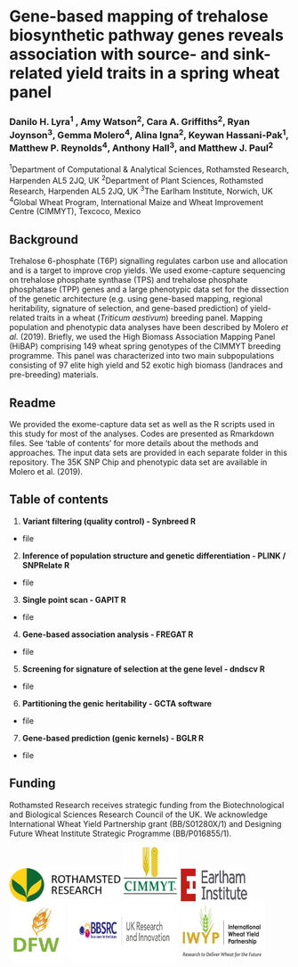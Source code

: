 # **Gene-based mapping of trehalose biosynthetic pathway genes reveals association with source- and sink-related yield traits in a spring wheat panel**

### Danilo H. Lyra<sup>1</sup> , Amy Watson<sup>2</sup>, Cara A. Griffiths<sup>2</sup>, Ryan Joynson<sup>3</sup>, Gemma Molero<sup>4</sup>, Alina Igna<sup>2</sup>, Keywan Hassani-Pak<sup>1</sup>, Matthew P. Reynolds<sup>4</sup>, Anthony Hall<sup>3</sup>, and Matthew J. Paul<sup>2</sup>

<sup>1</sup>Department of Computational & Analytical Sciences, Rothamsted Research, Harpenden AL5 2JQ, UK
<sup>2</sup>Department of Plant Sciences, Rothamsted Research, Harpenden AL5 2JQ, UK
<sup>3</sup>The Earlham Institute, Norwich, UK
<sup>4</sup>Global Wheat Program, International Maize and Wheat Improvement Centre (CIMMYT), Texcoco, Mexico

## Background
Trehalose 6-phosphate (T6P) signalling regulates carbon use and allocation and is a target to improve crop yields. We used exome-capture sequencing on trehalose phosphate synthase (TPS) and trehalose phosphate phosphatase (TPP) genes and a large phenotypic data set for the dissection of the genetic architecture (e.g. using gene-based mapping, regional heritability, signature of selection, and gene-based prediction) of yield-related traits in a wheat (*Triticum aestivum*) breeding panel. Mapping population and phenotypic data analyses have been described by Molero *et al.* (2019). Briefly, we used the High Biomass Association Mapping Panel (HiBAP) comprising 149 wheat spring genotypes of the CIMMYT breeding programme. This panel was characterized into two main subpopulations consisting of 97 elite high yield and 52 exotic high biomass (landraces and pre-breeding) materials.

## Readme
We provided the exome-capture data set as well as the R scripts used in this study for most of the analyses. Codes are presented as Rmarkdown files. See ‘table of contents’ for more details about the methods and approaches. The input data sets are provided in each separate folder in this repository. The 35K SNP Chip and phenotypic data set are available in Molero et al. (2019).

## Table of contents
1. **Variant filtering (quality control) - Synbreed R**
- file

2. **Inference of population structure and genetic differentiation - PLINK / SNPRelate R**
- file

3. **Single point scan - GAPIT R**
- file

4. **Gene-based association analysis - FREGAT R**
- file

5. **Screening for signature of selection at the gene level - dndscv R**
- file

6. **Partitioning the genic heritability - GCTA software**
- file

7. **Gene-based prediction (genic kernels) - BGLR R**
- file

## Funding
Rothamsted Research receives strategic funding from the Biotechnological and Biological Sciences Research Council of the UK. We acknowledge International Wheat Yield Partnership grant (BB/S01280X/1) and Designing Future Wheat Institute Strategic Programme (BB/P016855/1).

<p float="left">
<img src="https://github.com/DaniloLyra/exome_HiBAP_data/blob/master/Pictures/rothamsted-logo.png" width="200" height="60">
<img src="https://github.com/DaniloLyra/exome_HiBAP_data/blob/master/Pictures/image_1.jpeg" width="100" height="100">
<img src="https://github.com/DaniloLyra/exome_HiBAP_data/blob/master/Pictures/Earlham_Institute_logo.png" width="120" height="60">
<img src="https://github.com/DaniloLyra/exome_HiBAP_data/blob/master/Pictures/DFW-logo.jpg" width="100" height="100">
<img src="https://github.com/DaniloLyra/exome_HiBAP_data/blob/master/Pictures/bbsrc-logo.jpg" width="200" height="100">
<img src="https://github.com/DaniloLyra/exome_HiBAP_data/blob/master/Pictures/iwyp-Logo.png" width="150" height="100">
</p>
